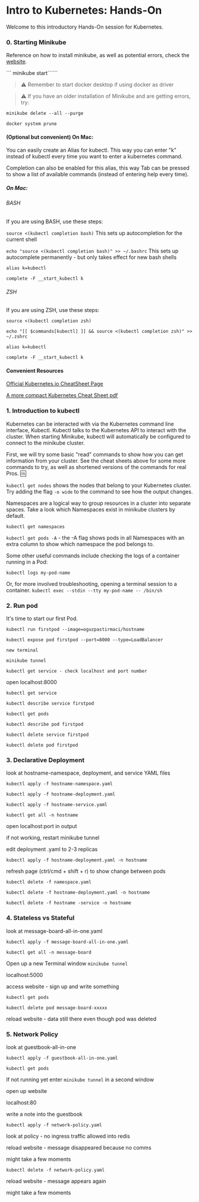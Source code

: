 # Intro to Kubernetes: Hands-On

Welcome to this introductory Hands-On session for Kubernetes. 

### 0. Starting Minikube

Reference on how to install minikube, as well as potential errors, check the [website](https://minikube.sigs.k8s.io/docs/start/).

``` minikube start``````

> :warning: Remember to start docker desktop if using docker as driver

> :warning: If you have an older installation of Minikube and are getting errors, try:

```minikube delete --all --purge```

```docker system prune```

#### (Optional but convenient) On Mac: 

You can easily create an Alias for kubectl. This way you can enter "k" instead of kubectl every time you want to enter a kubernetes command. 

Completion can also be enabled for this alias, this way Tab can be pressed to show a list of available commands (instead of entering help every time).

##### On Mac:

###### BASH

If you are using BASH, use these steps:

```source <(kubectl completion bash)``` This sets up autocompletion for the current shell

```echo "source <(kubectl completion bash)" >> ~/.bashrc``` This sets up autocomplete permanently - but only takes effect for new bash shells

```alias k=kubectl```

```complete -F __start_kubectl k```

###### ZSH

If you are using ZSH, use these steps:

```source <(kubectl completion zsh)```

```echo "[[ $commands[kubectl] ]] && source <(kubectl completion zsh)" >> ~/.zshrc```

```alias k=kubectl```

```complete -F __start_kubectl k```

#### Convenient Resources

[Official Kubernetes.io CheatSheet Page](https://kubernetes.io/docs/reference/kubectl/cheatsheet/)

[A more compact Kubernetes Cheat Sheet pdf](https://linuxacademy.com/site-content/uploads/2019/04/Kubernetes-Cheat-Sheet_07182019.pdf)


### 1. Introduction to kubectl

Kubernetes can be interacted with via the Kubernetes command line interface, Kubectl. Kubectl talks to the Kubernetes API to interact with the cluster. When starting Minikube, kubectl will automatically be configured to connect to the minikube cluster. 

First, we will try some basic "read" commands to show how you can get information from your cluster. See the cheat sheets above for some more commands to try, as well as shortened versions of the commands for real Pros. :cool:

```kubectl get nodes``` shows the nodes that belong to your Kubernetes cluster. Try adding the flag `-o wide` to the command to see how the output changes. 


Namespaces are a logical way to group resources in a cluster into separate spaces. Take a look which Namespaces exist in minikube clusters by default.

```kubectl get namespaces``` 

```kubectl get pods -A``` - the -A flag shows pods in all Namespaces with an extra column to show which namespace the pod belongs to. 

Some other useful commands include checking the logs of a container running in a Pod:

```kubectl logs my-pod-name```

Or, for more involved troubleshooting, opening a terminal session to a container. 
```kubectl exec --stdin --tty my-pod-name -- /bin/sh```


### 2. Run pod

It's time to start our first Pod. 

```kubectl run firstpod --image=oguzpastirmaci/hostname```

```kubectl expose pod firstpod --port=8000 --type=LoadBalancer```


```new terminal```

```minikube tunnel```

```kubectl get service - check localhost and port number```

open localhost:8000

```kubectl get service```

```kubectl describe service firstpod```

```kubectl get pods```

```kubectl describe pod firstpod```


```kubectl delete service firstpod```

```kubectl delete pod firstpod```


### 3. Declarative Deployment

look at hostname-namespace, deployment, and service YAML files 

```kubectl apply -f hostname-namespace.yaml```

```kubectl apply -f hostname-deployment.yaml```

```kubectl apply -f hostname-service.yaml```


```kubectl get all -n hostname```


open localhost:port in output

if not working, restart minikube tunnel


edit deployment .yaml to 2-3 replicas


```kubectl apply -f hostname-deployment.yaml -n hostname```


refresh page (ctrl/cmd + shift + r) to show change between pods


```kubectl delete -f namespace.yaml```

```kubectl delete -f hostname-deployment.yaml -n hostname```

```kubectl delete -f hostname -service -n hostname```


### 4. Stateless vs Stateful 

look at message-board-all-in-one.yaml

```kubectl apply -f message-board-all-in-one.yaml```

```kubectl get all -n message-board```


Open up a new Terminal window ```minikube tunnel``` 

localhost:5000

access website - sign up and write something


```kubectl get pods```

```kubectl delete pod message-board-xxxxx```


reload website - data still there even though pod was deleted


### 5. Network Policy

look at guestbook-all-in-one

```kubectl apply -f guestbook-all-in-one.yaml```

```kubectl get pods```

If not running yet enter `minikube tunnel` in a second window

open up website

localhost:80

write a note into the guestbook


```kubectl apply -f network-policy.yaml```

look at policy - no ingress traffic allowed into redis


reload website - message disappeared because no comms

might take a few moments

```kubectl delete -f network-policy.yaml```


reload website - message appears again

might take a few moments







